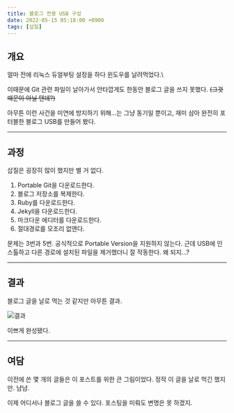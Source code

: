 ```yaml
---
title: 블로그 전용 USB 구성
date: 2022-05-15 05:18:00 +0900
tags: [삽질]
---
```


## 개요

얼마 전에 리눅스 듀얼부팅 설정을 하다 윈도우를 날려먹었다.\

이때문에 Git 관련 파일이 날아가서 안타깝게도 한동안 블로그 글을 쓰지 못했다. ~~(그것 때문이 아닐 텐데?)~~

아무튼 이런 사건을 미연에 방지하기 위해...는 그냥 동기일 뿐이고, 재미 삼아 완전히 포터블한 블로그 USB를 만들어 봤다.

---

## 과정

삽질은 굉장히 많이 했지만 별 거 없다.

1. Portable Git을 다운로드한다.
2. 블로그 저장소를 복제한다.
3. Ruby를 다운로드한다.
4. Jekyll을 다운로드한다.
5. 마크다운 에디터를 다운로드한다.
6. 절대경로를 모조리 없앤다.

문제는 3번과 5번. 공식적으로 Portable Version을 지원하지 않는다. 근데 USB에 인스톨하고 다른 경로에 설치된 파일을 제거했더니 잘 작동한다. 왜 되지...?

---

## 결과

블로그 글을 날로 먹는 것 같지만 아무튼 결과.

![결과](https://user-images.githubusercontent.com/88845385/168447240-242e08f9-3a8b-4fae-b67d-c50652a2707d.png)

이쁘게 완성됐다.

---

## 여담

이전에 쓴 몇 개의 글들은 이 포스트를 위한 큰 그림이었다. 정작 이 글을 날로 먹긴 했지만. 냠냠.

이제 어디서나 블로그 글을 쓸 수 있다. 포스팅을 미뤄도 변명은 못 하겠지.
